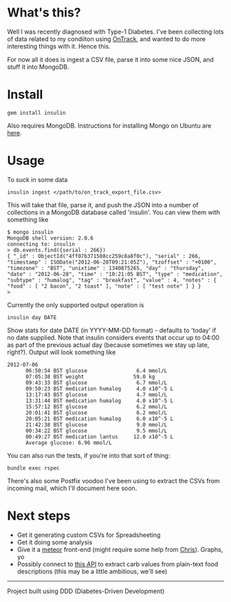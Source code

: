 What's this?
============

Well I was recently diagnosed with Type-1 Diabetes. I've been collecting lots of data related to my condiiton using [OnTrack](https://play.google.com/store/apps/details?id=com.gexperts.ontrack), and wanted to do more interesting things with it. Hence this.

For now all it does is ingest a CSV file, parse it into some nice JSON, and stuff it into MongoDB.

Install
=======

    gem install insulin

Also requires MongoDB. Instructions for installing Mongo on Ubuntu are [here](http://docs.mongodb.org/manual/tutorial/install-mongodb-on-debian-or-ubuntu-linux/).

Usage
=====

To suck in some data

    insulin ingest </path/to/on_track_export_file.csv>

This will take that file, parse it, and push the JSON into a number of collections in a MongoDB database called 'insulin'. You can view them with something like

    $ mongo insulin
    MongoDB shell version: 2.0.6
    connecting to: insulin
    > db.events.find({serial : 266})
    { "_id" : ObjectId("4ff07b371508cc259c8a8f0c"), "serial" : 266, "timestamp" : ISODate("2012-06-28T09:21:05Z"), "tzoffset" : "+0100", "timezone" : "BST", "unixtime" : 1340875265, "day" : "thursday", "date" : "2012-06-28", "time" : "10:21:05 BST", "type" : "medication", "subtype" : "humalog", "tag" : "breakfast", "value" : 4, "notes" : { "food" : [ "2 bacon", "2 toast" ], "note" : [ "test note" ] } }
    > 

Currently the only supported output operation is

    insulin day DATE

Show stats for date DATE (in YYYY-MM-DD format) - defaults to 'today' if no date supplied. Note that insulin considers events that occur up to 04:00 as part of the previous actual day (because sometimes we stay up late, right?). Output will look something like

    2012-07-06
          06:50:54 BST glucose                6.4 mmol/L
          07:05:38 BST weight                59.0 kg
          09:43:33 BST glucose                6.7 mmol/L
          09:50:23 BST medication humalog     4.0 x10^-5 L
          13:17:43 BST glucose                4.7 mmol/L
          13:31:44 BST medication humalog     4.0 x10^-5 L
          15:57:12 BST glucose                6.2 mmol/L
          20:01:41 BST glucose                6.2 mmol/L
          20:05:21 BST medication humalog     6.0 x10^-5 L
          21:42:38 BST glucose                9.0 mmol/L
          00:34:22 BST glucose                9.5 mmol/L
          00:49:27 BST medication lantus     12.0 x10^-5 L
          Average glucose: 6.96 mmol/L

You can also run the tests, if you're into that sort of thing:

    bundle exec rspec

There's also some Postfix voodoo I've been using to extract the CSVs from incoming mail, which I'll document here soon.

Next steps
==========

* Get it generating custom CSVs for Spreadsheeting
* Get it doing some analysis
* Give it a [meteor](http://meteor.com/) front-end (might require some help from [Chris](https://github.com/mrchrisadams)). Graphs, yo
* Possibly connect to [this API](http://platform.fatsecret.com/api/) to extract carb values from plain-text food descriptions (this may be a little ambitious, we'll see)

---

Project built using DDD (Diabetes-Driven Development)
